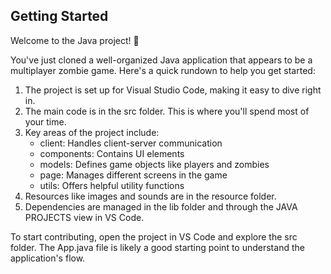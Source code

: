 ## Getting Started

Welcome to the Java project! 🎉

You've just cloned a well-organized Java application that appears to be a multiplayer zombie game. Here's a quick rundown to help you get started:

1. The project is set up for Visual Studio Code, making it easy to dive right in.
2. The main code is in the src folder. This is where you'll spend most of your time.
3. Key areas of the project include:
   - client: Handles client-server communication
   - components: Contains UI elements
   - models: Defines game objects like players and zombies
   - page: Manages different screens in the game
   - utils: Offers helpful utility functions
4. Resources like images and sounds are in the resource folder.
5. Dependencies are managed in the lib folder and through the JAVA PROJECTS view in VS Code.

To start contributing, open the project in VS Code and explore the src folder. The App.java file is likely a good starting point to understand the application's flow.
